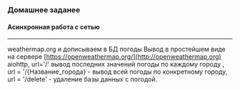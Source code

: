 ### Домашнее заданее 
#### Асинхронная работа с сетью 
***
weathermap.org и дописываем в БД погоды
Вывод в простейшем виде на сервере [https://openweathermap.org/](http://openweathermap.org)  aiohttp, url='/' вывод последних значений погоды по каждому городу
, url = '/{Название_города} - вывод всей погоды по конкретному городу, url = '/delete' - удаление базы данных с погодой.
